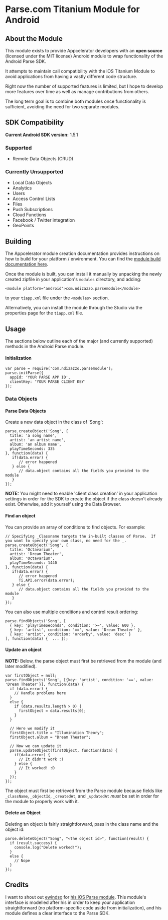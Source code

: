 # Parse.com Titanium Module for Android

## About the Module

This module exists to provide Appcelerator developers with an **open source** (licensed under the MIT license) Android module to wrap functionality of the Android Parse SDK.

It attempts to maintain call compatibility with the iOS Titanium Module to avoid applications from having a vastly different code structure.

Right now the number of supported features is limited, but I hope to develop more features over time as well as manage contributions from others.

The long term goal is to combine both modules once functionality is sufficient, avoiding the need for two separate modules.

## SDK Compatibility

**Current Android SDK version:** 1.5.1

### Supported

* Remote Data Objects (CRUD)

### Currently Unsupported

* Local Data Objects
* Analytics
* Users
* Access Control Lists
* Files
* Push Subscriptions
* Cloud Functions
* Facebook / Twitter integration
* GeoPoints

## Building

The Appcelerator module creation documentation provides instructions on how to build for your platform / environment. You can find the [module build documentation here](http://docs.appcelerator.com/titanium/3.0/#!/guide/Android_Module_Development_Guide-section-29004945_AndroidModuleDevelopmentGuide-Building).

Once the module is built, you can install it manually by unpacking the newly created zipfile in your application's `modules` directory, and adding:

    <module platform="android">com.ndizazzo.parsemodule</module>

to your `tiapp.xml` file under the `<modules>` section.

Alternatively, you can install the module through the Studio via the properties page for the `tiapp.xml` file.

## Usage

The sections below outline each of the major (and currently supported) methods in the Android Parse module.

#### Initialization

    var parse = require('com.ndizazzo.parsemodule');
    parse.initParse({
      appId: 'YOUR PARSE APP ID',
      clientKey: 'YOUR PARSE CLIENT KEY'
    });

### Data Objects

#### Parse Data Objects

Create a new data object in the class of 'Song':

    parse.createObject('Song', {
      title: 'a song name',
      artist: 'an artist name',
      album: 'an album name',
      playTimeSeconds: 335
    }, function(data) {
       if(data.error) {
          // error happened
       } else {
          // data.object contains all the fields you provided to the module
       }
    });

**NOTE:** You might need to enable 'client class creation' in your application settings in order for the SDK to create the object if the class doesn't already exist. Otherwise, add it yourself using the Data Browser.

#### Find an object

You can provide an array of conditions to find objects. For example:

    // Specifying _Classname targets the in-built classes of Parse.  If you want to specify your own class, no need for the _.
    parse.createObject('Song', {
      title: 'Octavarium',
      artist: 'Dream Theater',
      album: 'Octavarium',
      playTimeSeconds: 1440
    }, function(data) {
       if(data.error) {
          // error happened
          Ti.API.error(data.error);
       } else {
          // data.object contains all the fields you provided to the module
       }
    });

You can also use multiple conditions and control result ordering:

    parse.findObjects('Song', [
      { key: 'playTimeSeconds', condition: '>=', value: 600 },
      { key: 'artist', condition: '==', value: 'Dream Theater' },
      { key: 'artist', condition: 'orderby', value: 'desc' }
    ], function(data) {  ... });

#### Update an object

**NOTE:** Below, the parse object must first be retrieved from the module (and later modified).

    var firstObject = null;
    parse.findObjects('Song', [{key: 'artist', condition: '==', value: 'Dream Theater'}], function(data) {
      if (data.error) {
        // Handle problems here
      }
      else {
        if (data.results.length > 0) {
          firstObject = data.results[0];
        }
      }

      // Here we modify it
      firstObject.title = "Illumination Theory";
      firstObject.album = "Dream Theater";

      // Now we can update it
      parse.updateObject(firstObject, function(data) {
        if(data.error) {
          // It didn't work :(
        } else {
          // It worked! :D
        }
      });
    });

The object must first be retrieved from the Parse module because fields like `_className`, `_objectId`, `_createdAt`, and `_updatedAt` *must* be set in order for the module to properly work with it.

#### Delete an Object

Deleting an object is fairly straightforward, pass in the class name and the object id:

    parse.deleteObject("Song", "<the object id>", function(result) {
      if (result.success) {
        console.log("Delete worked!");
      }
      else {
        // Nope
      }
    });

## Credits

I want to shout out [ewindso](http://github.com/ewindso) for [his iOS Parse module](https://github.com/ewindso/ios-parse-titanium-module). This module's interface is modelled after his in order to keep your application straightforward (no platform-specific code aside from initialization), and his module defines a clear interface to the Parse SDK.
